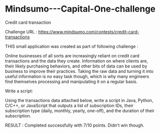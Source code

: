 # Mindsumo---Capital-One-challenge
Credit card transaction

Challenge URL : https://www.mindsumo.com/contests/credit-card-transactions

THIS small application was created as part of following challenge :

 
Online businesses of all sorts are increasingly reliant on credit card transactions and the data they create. Information on where clients are, their likely purchasing behaviors, and other bits of data can be used by business to improve their practices. Taking the raw data and turning it into useful information is no easy task though, which is why many engineers find themselves processing and
manipulating it on a regular basis.

Write a script:

Using the transactions data attached below, write a script in Java, Python, C/C++, or JavaScript that outputs a list of subscription IDs, their subscription type (daily, monthly, yearly, one-off), and the duration of their subscription.


RESULT : Completed successfully with 7/10 points. Didn't win though.
